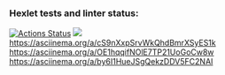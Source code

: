 ### Hexlet tests and linter status:
[![Actions Status](https://github.com/Pinkp0ny/frontend-project-44/workflows/hexlet-check/badge.svg)](https://github.com/Pinkp0ny/frontend-project-44/actions)
<a href="https://codeclimate.com/github/Pinkp0ny/frontend-project-44/maintainability"><img src="https://api.codeclimate.com/v1/badges/844991f621f6cfc5f0dd/maintainability" /></a>
https://asciinema.org/a/cS9nXxpSrvWkQhdBmrXSyES1k
https://asciinema.org/a/OE1hqqifNOlE7TP21UoGoCw8w
https://asciinema.org/a/by6I1HueJSgQekzDDV5FC2NAI
